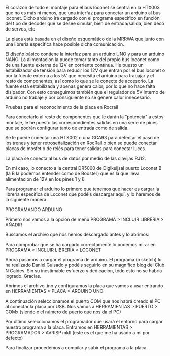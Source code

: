  El corazón de todo el montaje para el bus loconet se centra en la HTX003 que no es más ni menos, que una interfaz para conectar un arduino al bus loconet. Dicho arduino irá cargado con el programa específico en función del tipo de decoder que se desee simular, bien de entrada/salida, bien deco de servos, etc.

La placa está basada en el diseño esquemático de la MRRWA que junto con una librería específica hace posible dicha comunicación.

El diseño básico contiene la interfaz para un arduino UNO y para un arduino NANO. La alimentación la puede tomar tanto del propio bus loconet como de una fuente externa de 12V en corriente contínua. He puesto un estabilizador de tensión para reducir los 12V que entran por el bus loconet o por la fuente externa a los 5V que necesita el arduino para trabajar y el resto de componentes, así como lo que se le conecte de accesorio. La fuente está estabilizada y apenas genera calor, por lo que no hace falta disipador. Con esto conseguimos también que el regulador de 5V interno de arduino no trabaje y por consiguiente no se genere calor innecesario.

Pruebas para el reconocimiento de la placa en Rocrail


Para conectarlo al resto de componentes que le darán la "potencia" a estos montaje, le he puesto las correspondientes salidas en una serie de pines que se podrán configurar tanto de entrada como de salida.

Se le puede conectar una HTX002 o una GCA93 para detectar el paso de los trenes y tener retroseñalización en  RocRail o bien se puede conectar placas de mosfet o de relés para tener salidas para conectar luces.

La placa se conecta al bus de datos por medio de las clavijas RJ12.

En mi caso, lo conecto a la central DR5000 de Digikeijsal puerto Loconet B (la B la podemos entender como de Booster) que es la que lleva alimentación de 12V en los pines 1 y 6.



Para programar el arduino lo primero que tenemos que hacer es cargar la librería específica de Loconet que podéis descargar aquí. y lo haremos de la siguiente manera:



PROGRAMANDO ARDUINO

Primero nos vamos a la opción de menú PROGRAMA > INCLUIR LIBRERÍA > AÑADIR 


Buscamos el archivo que nos hemos descargado antes y lo abrimos:


Para comprobar que se ha cargado correctamente lo podemos mirar en  PROGRAMA > INCLUIR LIBRERÍA > LOCONET


Ahora pasamos a cargar el programa de arduino. El programa (o sketch) lo ha realizado Daniel Guisado y podéis seguirlo en su magnífico blog del Club N Caldes. Sin su inestimable esfuerzo y dedicación, todo esto no se habría logrado. Gracias.

Abrimos el archivo .ino y configuramos la placa que vamos a usar entrando en HERRAMIENTAS > PLACA > ARDUINO UNO


A continuación seleccionamos el puerto COM que nos habrá creado el PC al conectar la placa por USB. Nos vamos a HERRAMIENTAS > PUERTO > COMx (siendo x el número de puerto que nos da el PC)



Por último seleccionamos el programador que usará el entorno para cargar nuestro programa a la placa. Entramos en HERRAMIENTAS > PROGRAMADOR > AVRISP mkII (este es el que me ha usado a mi por defecto)



Para finalizar procedemos a compilar y subir el programa a la placa.


